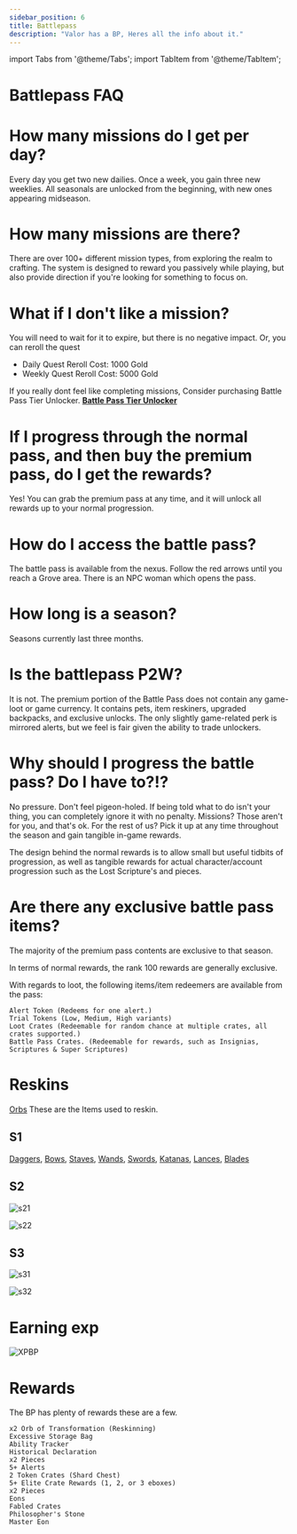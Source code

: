 ```yaml
---
sidebar_position: 6
title: Battlepass
description: "Valor has a BP, Heres all the info about it."
---
```


import Tabs from '@theme/Tabs';
import TabItem from '@theme/TabItem';

<Tabs>
  <TabItem value="FAQ" label="FAQ" default>

# Battlepass FAQ

# How many missions do I get per day?
Every day you get two new dailies. Once a week, you gain three new weeklies. All seasonals are unlocked from the beginning, with new ones appearing midseason.

# How many missions are there?
There are over 100+ different mission types, from exploring the realm to crafting. The system is designed to reward you passively while playing, but also provide direction if you're looking for something to focus on.

# What if I don't like a mission?
You will need to wait for it to expire, but there is no negative impact. Or, you can reroll the quest 
- Daily Quest Reroll Cost: 1000 Gold
- Weekly Quest Reroll Cost: 5000 Gold

If you really dont feel like completing missions, Consider purchasing Battle Pass Tier Unlocker.
**[Battle Pass Tier Unlocker](https://wiki.valorserver.com/docs/items/consumables/oneuse/Battle_Pass_Unlocker)**

# If I progress through the normal pass, and then buy the premium pass, do I get the rewards?
Yes! You can grab the premium pass at any time, and it will unlock all rewards up to your normal progression.

# How do I access the battle pass?
The battle pass is available from the nexus. Follow the red arrows until you reach a Grove area. There is an NPC woman which opens the pass.

# How long is a season?
Seasons currently last three months.

# Is the battlepass P2W?
It is not. The premium portion of the Battle Pass does not contain any game-loot or game currency. It contains pets, item reskiners, upgraded backpacks, and exclusive unlocks. The only slightly game-related perk is mirrored alerts, but we feel is fair given the ability to trade unlockers.

# Why should I progress the battle pass? Do I have to?!?
No pressure. Don't feel pigeon-holed. If being told what to do isn't your thing, you can completely ignore it with no penalty. Missions? Those aren't for you, and that's ok. For the rest of us? Pick it up at any time throughout the season and gain tangible in-game rewards.

The design behind the normal rewards is to allow small but useful tidbits of progression, as well as tangible rewards for actual character/account progression such as the Lost Scripture's and pieces.

# Are there any exclusive battle pass items?

The majority of the premium pass contents are exclusive to that season.

In terms of normal rewards, the rank 100 rewards are generally exclusive.

With regards to loot, the following items/item redeemers are available from the pass:

    Alert Token (Redeems for one alert.)
    Trial Tokens (Low, Medium, High variants)
    Loot Crates (Redeemable for random chance at multiple crates, all crates supported.)
    Battle Pass Crates. (Redeemable for rewards, such as Insignias, Scriptures & Super Scriptures)

  </TabItem>
 <TabItem value="Reskins" label="Reskins">

# Reskins

[Orbs](https://wiki.valorserver.com/docs/items/misc/reskin_material) These are the Items used to reskin.

## S1

[Daggers](https://imgur.com/a/6PAWHPK), [Bows](https://imgur.com/a/tvRdwmd), [Staves](https://imgur.com/a/LK3Oxxc), [Wands](https://imgur.com/a/EiveLpM), [Swords](https://imgur.com/a/3mlbvTF), [Katanas](https://imgur.com/a/67wndF6), [Lances](https://imgur.com/a/pnpfZQj), [Blades](https://imgur.com/a/vumhTqb)

## S2

![s21](https://user-images.githubusercontent.com/114798136/207917017-50019c1a-d7a8-4e6a-ac5a-461ae22b7eb9.png)

![s22](https://blog.valorserver.com/content/images/2022/09/image-1.png)

## S3

![s31](https://blog.valorserver.com/content/images/2022/11/image.png)

![s32](https://blog.valorserver.com/content/images/2022/11/image-1.png)

  </TabItem>
 <TabItem value="EXP" label="EXP">

# Earning exp

![XPBP](https://cdn.discordapp.com/attachments/953134990428868629/1023000132603629588/unknown.png)

  </TabItem>
 <TabItem value="Rewards" label="Rewards">

# Rewards

The BP has plenty of rewards these are a few.

    x2 Orb of Transformation (Reskinning)
    Excessive Storage Bag
    Ability Tracker
    Historical Declaration
    x2 Pieces
    5+ Alerts
    2 Token Crates (Shard Chest)
    5+ Elite Crate Rewards (1, 2, or 3 eboxes)
    x2 Pieces
    Eons
    Fabled Crates
    Philosopher's Stone
    Master Eon

  </TabItem>
</Tabs>
